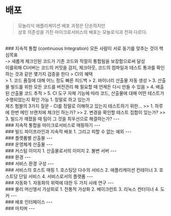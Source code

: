 배포
===
> 모놀리식 애플리케이션 배포 과정은 단순하지만 <br/>
> 상호 의존성을 가진 마이크로서비스의 배포는 모놀로식과 전혀 다르다.

<br/>
### 지속적 통합 (continuous Integration)
모든 사람이 서로 동기를 맞추는 것이 핵심목표 <br />
-> 새롭게 체크인된 코드가 기존 코드와 적절히 통합됨을 보장함으로써 달성<br />
이를위해 CI서버는 코드의 커밋을 감지, 체크아웃, 코드의 컴파일과 테스트 통과를 확인하는 것과 같은 몇가지 검증을 한다
> CI의 혜택<br />
> 1. 코드 품질에 대해 어느 정도 빠른 피드백
> 2. 바이너리 산출물 자동 생성
> 3. 산출물 빌드를 위한 모든 코드를 버전관리 해 필요할 때 언제든 다시 만들 수 있음
> 4. 배출된 산출물 코드 추적
> 5. CI 도구 자체 기능에 따라 코드, 산출물에 대해 어떤 테스트가 수행되었는지 확인 가능
1. 정말로 하고 있는가<br/>
제즈 험블의 3가지 질문 - CI를 정말로 이해하고 있는지 테스트하기 위한...
>> 1. 하루에 한번 메인 브랜치에 체크인 하는가?
>> 2. 변경을 확인할 테스트 집합이 있는가?
>> 3. 빌드가 깨졌을 때 팀이 그 것을 최우선으로 해결하는가?
---
<br/>
### 지속적 통합을 마이크로서비스로 매핑하기
---
<br/>
### 빌드 파이프라인과 지속적 배포
1. 그리고 피할 수 없는 예외
---
<br/>
### 플랫폼별 산출물
---
<br/>
### 운영체계 산출물
---
<br/>
### 커스텀 이미지
1. 산출물로서의 이미지
2. 불변 서버
---
<br/>
### 환경
---
<br/>
### 서비스 환경 구성
---
<br/>
### 서비스의 호스트 매핑
1. 호스팅당 다수의 서비스
2. 애플리케이션 컨테이너
3. 호스트당 단일 서비스
4. 서비스로서의 플랫폼
---
<br/>
### 자동화
1. 자동화의 위력에 대한 두 가지 사례 연구
---
<br/>
### 물리 머신엥서 가상회로
1. 전통적 가상화
2. 베이크런트
3. 리눅스 컨터이너
4. 도커
---
<br/>
### 배포 인터페이스
---
<br/>
### 마치며
---
